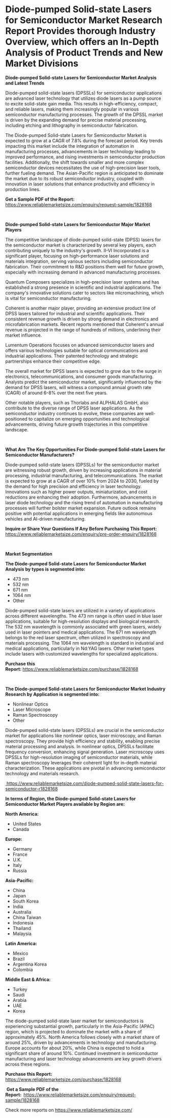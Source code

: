 <p><h1>Diode-pumped Solid-state Lasers for Semiconductor Market Research Report Provides thorough Industry Overview, which offers an In-Depth Analysis of Product Trends and New Market Divisions</h1></p><p><strong>Diode-pumped Solid-state Lasers for Semiconductor Market Analysis and Latest Trends</strong></p>
<p><p>Diode-pumped solid-state lasers (DPSSLs) for semiconductor applications are advanced laser technology that utilizes diode lasers as a pump source to excite solid-state gain media. This results in high-efficiency, compact, and reliable lasers, making them increasingly popular in various semiconductor manufacturing processes. The growth of the DPSSL market is driven by the expanding demand for precise material processing, including etching and lithography in semiconductor fabrication. </p><p>The Diode-pumped Solid-state Lasers for Semiconductor Market is expected to grow at a CAGR of 7.8% during the forecast period. Key trends impacting this market include the integration of automation in manufacturing processes, advancements in laser technology leading to improved performance, and rising investments in semiconductor production facilities. Additionally, the shift towards smaller and more complex semiconductor devices necessitates the use of high-precision laser tools, further fueling demand. The Asian-Pacific region is anticipated to dominate the market due to its robust semiconductor industry, coupled with innovation in laser solutions that enhance productivity and efficiency in production lines.</p></p>
<p><strong>Get a Sample PDF of the Report:&nbsp;</strong> <a href="https://www.reliablemarketsize.com/enquiry/request-sample/1828168?utm_campaign=1197&utm_medium=2&utm_source=Github&utm_content=ia&utm_term=13022025&utm_id=diode-pumped-solid-state-lasers-for-semiconductor">https://www.reliablemarketsize.com/enquiry/request-sample/1828168</a></p>
<p>&nbsp;</p>
<p><strong>Diode-pumped Solid-state Lasers for Semiconductor Major Market Players</strong></p>
<p><p>The competitive landscape of diode-pumped solid-state (DPSS) lasers for the semiconductor market is characterized by several key players, each contributing uniquely to the industry's growth. II-VI Incorporated is a significant player, focusing on high-performance laser solutions and materials integration, serving various sectors including semiconductor fabrication. Their commitment to R&D positions them well for future growth, especially with increasing demand in advanced manufacturing processes.</p><p>Quantum Composers specializes in high-precision laser systems and has established a strong presence in scientific and industrial applications. The company's innovative solutions cater to sectors like micromachining, which is vital for semiconductor manufacturing.</p><p>Coherent is another major player, providing an extensive product line of DPSS lasers tailored for industrial and scientific applications. Their consistent revenue growth is driven by strong demand in electronics and microfabrication markets. Recent reports mentioned that Coherent's annual revenue is projected in the range of hundreds of millions, underlining their market influence.</p><p>Lumentum Operations focuses on advanced semiconductor lasers and offers various technologies suitable for optical communications and industrial applications. Their patented technology and strategic partnerships enhance their competitive edge.</p><p>The overall market for DPSS lasers is expected to grow due to the surge in electronics, telecommunications, and consumer goods manufacturing. Analysts predict the semiconductor market, significantly influenced by the demand for DPSS lasers, will witness a compound annual growth rate (CAGR) of around 6-8% over the next five years.</p><p>Other notable players, such as Thorlabs and ALPHALAS GmbH, also contribute to the diverse range of DPSS laser applications. As the semiconductor industry continues to evolve, these companies are well-positioned to capitalize on emerging opportunities and technological advancements, driving future growth trajectories in this competitive landscape.</p></p>
<p>&nbsp;</p>
<p><strong>What Are The Key Opportunities For Diode-pumped Solid-state Lasers for Semiconductor Manufacturers?</strong></p>
<p><p>Diode-pumped solid-state lasers (DPSSLs) for the semiconductor market are witnessing robust growth, driven by increasing applications in material processing, industrial manufacturing, and telecommunications. The market is expected to grow at a CAGR of over 10% from 2024 to 2030, fueled by the demand for high precision and efficiency in laser technology. Innovations such as higher power outputs, miniaturization, and cost reductions are enhancing their adoption. Furthermore, advancements in laser diode technology and the rising trend of automation in manufacturing processes will further bolster market expansion. Future outlook remains positive with potential applications in emerging fields like autonomous vehicles and AI-driven manufacturing.</p></p>
<p><strong>Inquire or Share Your Questions If Any Before Purchasing This Report:</strong> <a href="https://www.reliablemarketsize.com/enquiry/pre-order-enquiry/1828168?utm_campaign=1197&utm_medium=2&utm_source=Github&utm_content=ia&utm_term=13022025&utm_id=diode-pumped-solid-state-lasers-for-semiconductor">https://www.reliablemarketsize.com/enquiry/pre-order-enquiry/1828168</a></p>
<p>&nbsp;</p>
<p><strong>Market Segmentation</strong></p>
<p><strong>The Diode-pumped Solid-state Lasers for Semiconductor Market Analysis by types is segmented into:</strong></p>
<p><ul><li>473 nm</li><li>532 nm</li><li>671 nm</li><li>1064 nm</li><li>Other</li></ul></p>
<p><p>Diode-pumped solid-state lasers are utilized in a variety of applications across different wavelengths. The 473 nm range is often used in blue laser applications, suitable for high-resolution displays and biological research. The 532 nm wavelength is commonly associated with green lasers, widely used in laser pointers and medical applications. The 671 nm wavelength belongs to the red laser spectrum, often utilized in spectroscopy and materials processing. The 1064 nm wavelength is standard in industrial and medical applications, particularly in Nd:YAG lasers. Other market types include lasers with customized wavelengths for specialized applications.</p></p>
<p><strong>Purchase this Report:&nbsp;</strong><a href="https://www.reliablemarketsize.com/purchase/1828168?utm_campaign=1197&utm_medium=2&utm_source=Github&utm_content=ia&utm_term=13022025&utm_id=diode-pumped-solid-state-lasers-for-semiconductor">https://www.reliablemarketsize.com/purchase/1828168</a></p>
<p>&nbsp;</p>
<p><strong>The Diode-pumped Solid-state Lasers for Semiconductor Market Industry Research by Application is segmented into:</strong></p>
<p><ul><li>Nonlinear Optics</li><li>Laser Microscope</li><li>Raman Spectroscopy</li><li>Other</li></ul></p>
<p><p>Diode-pumped solid-state lasers (DPSSLs) are crucial in the semiconductor market for applications like nonlinear optics, laser microscopy, and Raman spectroscopy. They provide high efficiency and stability, enabling precise material processing and analysis. In nonlinear optics, DPSSLs facilitate frequency conversion, enhancing signal generation. Laser microscopy uses DPSSLs for high-resolution imaging of semiconductor materials, while Raman spectroscopy leverages their coherent light for in-depth material characterization. These applications are pivotal in advancing semiconductor technology and materials research.</p></p>
<p><a href="https://www.reliablemarketsize.com/diode-pumped-solid-state-lasers-for-semiconductor-r1828168?utm_campaign=1197&utm_medium=2&utm_source=Github&utm_content=ia&utm_term=13022025&utm_id=diode-pumped-solid-state-lasers-for-semiconductor">&nbsp;https://www.reliablemarketsize.com/diode-pumped-solid-state-lasers-for-semiconductor-r1828168</a></p>
<p><strong>In terms of Region, the Diode-pumped Solid-state Lasers for Semiconductor Market Players available by Region are:</strong></p>
<p>
    <p> <strong> North America: </strong>
        <ul>
            <li>United States</li>
            <li>Canada</li>
        </ul>
        </p> 
    <p> <strong> Europe: </strong>
        <ul>
            <li>Germany</li>
            <li>France</li>
            <li>U.K.</li>
            <li>Italy</li>
            <li>Russia</li>
        </ul>
        </p> 
    <p> <strong> Asia-Pacific: </strong>
        <ul>
            <li>China</li>
            <li>Japan</li>
            <li>South Korea</li>
            <li>India</li>
            <li>Australia</li>
            <li>China Taiwan</li>
            <li>Indonesia</li>
            <li>Thailand</li>
            <li>Malaysia</li>
        </ul>
        </p> 
    <p> <strong> Latin America: </strong>
        <ul>
            <li>Mexico</li>
            <li>Brazil</li>
            <li>Argentina Korea</li>
            <li>Colombia</li>
        </ul>
        </p> 
    <p> <strong> Middle East & Africa: </strong>
        <ul>
            <li>Turkey</li>
            <li>Saudi</li>
            <li>Arabia</li>
            <li>UAE</li>
            <li>Korea</li>
        </ul>
    </p>
    </p>
<p><p>The diode-pumped solid-state laser market for semiconductors is experiencing substantial growth, particularly in the Asia-Pacific (APAC) region, which is projected to dominate the market with a share of approximately 45%. North America follows closely with a market share of around 25%, driven by advancements in technology and manufacturing. Europe accounts for about 20%, while China is expected to hold a significant share of around 10%. Continued investment in semiconductor manufacturing and laser technology advancements are key growth drivers across these regions.</p></p>
<p><strong>Purchase this Report: </strong><a href="https://www.reliablemarketsize.com/purchase/1828168?utm_campaign=1197&utm_medium=2&utm_source=Github&utm_content=ia&utm_term=13022025&utm_id=diode-pumped-solid-state-lasers-for-semiconductor">https://www.reliablemarketsize.com/purchase/1828168</a></p>
<p>&nbsp;<strong>Get a Sample PDF of the Report:&nbsp;&nbsp;</strong><a href="https://www.reliablemarketsize.com/enquiry/request-sample/1828168?utm_campaign=1197&utm_medium=2&utm_source=Github&utm_content=ia&utm_term=13022025&utm_id=diode-pumped-solid-state-lasers-for-semiconductor">https://www.reliablemarketsize.com/enquiry/request-sample/1828168</a></p>
<p><strong></strong></p>
<p>Check more reports on <a href="https://www.reliablemarketsize.com/?utm_campaign=1197&utm_medium=2&utm_source=Github&utm_content=ia&utm_term=13022025&utm_id=diode-pumped-solid-state-lasers-for-semiconductor">https://www.reliablemarketsize.com/</a></p>